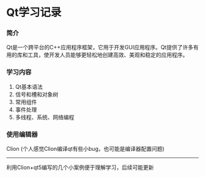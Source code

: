 # Qt学习记录
### 简介
Qt是一个跨平台的C++应用程序框架，它用于开发GUI应用程序。Qt提供了许多有用的库和工具，使开发人员能够更轻松地创建高效、美观和稳定的应用程序。
### 学习内容
1. Qt基本语法
2. 信号和槽和对象树
3. 常用组件
4. 事件处理
5. 多线程、系统、网络编程
### 使用编辑器
Clion (个人感觉Clion编译qt有些小bug，也可能是编译器配置问题)

---
利用Clion+qt5编写的几个小案例便于理解学习，后续可能更新
